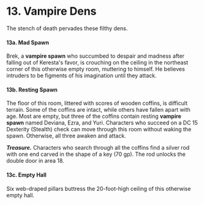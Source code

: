 # 13. Vampire Dens

The stench of death pervades these filthy dens.

#### 13a. Mad Spawn

Brek, a **vampire spawn** who succumbed to despair and madness after falling out of Keresta's favor, is crouching on the ceiling in the northeast corner of this otherwise empty room, muttering to himself. He believes intruders to be figments of his imagination until they attack.

#### 13b. Resting Spawn

The floor of this room, littered with scores of wooden coffins, is difficult terrain. Some of the coffins are intact, while others have fallen apart with age. Most are empty, but three of the coffins contain resting **vampire spawn** named Deviana, Ezra, and Yuri. Characters who succeed on a DC 15 Dexterity (Stealth) check can move through this room without waking the spawn. Otherwise, all three awaken and attack.

***Treasure.*** Characters who search through all the coffins find a silver rod with one end carved in the shape of a key (70 gp). The rod unlocks the double door in area 18.

#### 13c. Empty Hall

Six web-draped pillars buttress the 20-foot-high ceiling of this otherwise empty hall.
